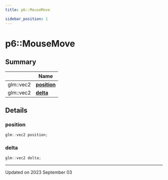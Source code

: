 ```yaml
---
title: p6::MouseMove

sidebar_position: 1
---
```


# p6::MouseMove







## Summary

|                | Name           |
| -------------- | -------------- |
| glm::vec2 | **[position](/reference/Types/mouse_move#position)**  |
| glm::vec2 | **[delta](/reference/Types/mouse_move#delta)**  |

## Details


### position

```cpp
glm::vec2 position;
```


### delta

```cpp
glm::vec2 delta;
```


-------------------------------

Updated on 2023 September 03